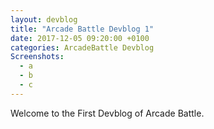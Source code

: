 ```yaml
---
layout: devblog
title: "Arcade Battle Devblog 1"
date: 2017-12-05 09:20:00 +0100
categories: ArcadeBattle Devblog
Screenshots:
  - a
  - b
  - c
---
```


Welcome to the First Devblog of Arcade Battle.

